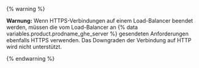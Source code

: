 {% warning %}

 **Warnung:** Wenn HTTPS-Verbindungen auf einem Load-Balancer beendet werden, müssen die vom Load-Balancer an {% data variables.product.prodname_ghe_server %} gesendeten Anforderungen ebenfalls HTTPS verwenden. Das Downgraden der Verbindung auf HTTP wird nicht unterstützt.

{% endwarning %}
